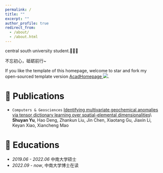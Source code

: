 ```yaml
---
permalink: /
title: ""
excerpt: ""
author_profile: true
redirect_from: 
  - /about/
  - /about.html
---
```


<span class='anchor' id='about-me'></span>
central south university student.🎉🎉🎉


不忘初心，砥砺前行~


If you like the template of this homepage, welcome to star and fork my open-sourced template version [AcadHomepage ![](https://img.shields.io/github/stars/RayeRen/acad-homepage.github.io?style=social)](https://github.com/RayeRen/acad-homepage.github.io).




# 📝 Publications 

- ``Computers & Geosciences``  [Identifying multivariate geochemical anomalies via tensor dictionary learning over spatial-elemental dimensionalities](https://www.sciencedirect.com/science/article/pii/S009830042200108X)\\
**Shuyan Yu**, Hao Deng, Zhankun Liu, Jin Chen, Xiaotang Gu, Jiaxin Li, Keyan Xiao, Xiancheng Mao

# 📖 Educations
- *2019.06 - 2022.06*  中南大学硕士 
- *2022.09 - now*,  中南大学博士在读 